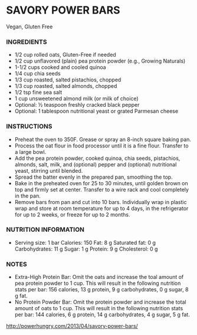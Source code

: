 # SAVORY POWER BARS 

Vegan, Gluten Free

### INGREDIENTS
- 1/2 cup rolled oats, Gluten-Free if needed
- 1/2 cup unflavored (plain) pea protein powder (e.g., Growing Naturals)
- 1-1/2 cups cooked and cooled quinoa
- 1/4 cup chia seeds
- 1/3 cup roasted, salted pistachios, chopped
- 1/3 cup roasted, salted almonds, chopped
- 1/2 tsp fine sea salt
- 1 cup unsweetened almond milk (or milk of choice)
- Optional: ½ teaspoon freshly cracked black pepper
- Optional: 1 tablespoon nutritional yeast or grated Parmesan cheese

### INSTRUCTIONS
- Preheat the oven to 350F. Grease or spray an 8-inch square baking pan.
- Process the oat flour in food processor until it is a fine flour. Transfer to a large bowl.
- Add the pea protein powder, cooked quinoa, chia seeds, pistachios, almonds, salt, milk, and (optional) pepper and (optional) nutritional yeast, stirring until blended.
- Spread the batter evenly in the prepared pan, smoothing the top.
- Bake in the preheated oven for 25 to 30 minutes, until golden brown on top and firmly set at center. Transfer to a wire rack and cool completely in the pan.
- Remove bars from pan and cut into 10 bars. Individually wrap in plastic wrap and store at room temperature for up to 4 days, in the refrigerator for up to 2 weeks, or freeze for up to 2 months.

### NUTRITION INFORMATION
- Serving size: 1 bar Calories: 150 Fat: 8 g Saturated fat: 0 g Carbohydrates: 11 g Sugar: 1 g Protein: 9 g Cholesterol: 0 g

### NOTES
- Extra-High Protein Bar: Omit the oats and increase the toal amount of pea protein powder to 1 cup. This will result in the following nutrition stats per bar: 156 calories, 13 g protein, 9 g carbohydrates, 0 g sugar, 8 g fat. 
- No Protein Powder Bar: Omit the protein powder and increase the total amount of oats to 1 cup. This will result in the following nutrition stats per bar: 144 calories, 6 g protein, 14 g carbohydrates, 4 g sugar, 5 g fat.

http://powerhungry.com/2013/04/savory-power-bars/

